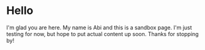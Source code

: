 # Hello

I'm glad you are here.
My name is Abi and this is a sandbox page. 
I'm just testing for now, but hope to put actual content up soon. 
Thanks for stopping by!

